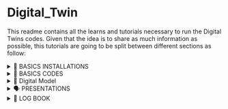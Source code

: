 # Digital_Twin

This readme contains all the learns and tutorials necessary to run the Digital Twins codes.
Given that the idea is to share as much information as possible, this tutorials are going to be split between different sections as follow:

<details>
  <summary>🐣 BASICS INSTALLATIONS</summary>
  
  Following folder contains guidelines for basic entities.
  * [📂 Setting up virtual enviorment with pipenv](Documentations/Basics/Virtual_Environment_with_Pipenv.md)
  * [💽 InfluxDB](Documentations/Basics/InfluxDB.md)
  * [🦟 MQTT and Mosquitto](Documentations/Basics/MQTT_Broker.md)
  * [📶 MobaXterm](Documentations/Basics/MobaXterm.md)
  * [🌲 Virtual_Environment_with_Pipenv](Documentations/Basics/Virtual_Environment_with_Pipenv.md)
  * [🧾 Scopus-Notion Query Result exchange](Documentations/Basics/Scopus-Notion_Query_Result_exchange.md)
  * [🎨 State of Art algorithm](Documentations/Basics/State_of_Art_algorithm.md)

</details>
  
<details>
<summary>🐥 BASICS CODES</summary>
  
  - <details>
    <summary>Basic Python</summary>
    
    Basic required knowledge in python
    * [Importing Classes](https://github.com/pedrolbacelar/Digital_Twin/blob/main/Documentations/python/importing_class.md)
    * [Creating Libraries](https://github.com/pedrolbacelar/Digital_Twin/blob/main/Documentations/python/creating_libraries.md)
    
    </details> 
  
  - <details>
    <summary>First Steps</summary>

    Following folder contains instructions for testing and start woring with a software or package.
    * [simpy_tests](https://github.com/pedrolbacelar/Digital_Twin/blob/main/Documentations/SimPy/simpy_tests.md)

    </details> 
  
  - <details>
    <summary>Software Documentations</summary>

    Following folder contains instructions an documentations of various softwares and libraries.
    * [ManPy_documentation](Documentations/Software_Documentations/ManPy_documentation.pdf)
    * [SimPy_documentation](Documentations/Software_Documentations/SimPy_documentation.pdf)

    </details> 
    
  </details> 
  
<details >
  <summary> 🤖 Digital Model</summary>
  
  - [Digital Model Documentation (0.0.1)](https://github.com/pedrolbacelar/Digital_Twin/blob/main/Documentations/Digital%20Model/Digital_Model%20(0.0.1).md)
  
</details> 
  

<details>
  <summary>🗣️ PRESENTATIONS</summary>

  Following folder contains presentations presented during the progress  of Digital Twin Progress.
  * [[Presentation]_Bi-Weekly-1 _11-10-2022](Documentations/Presentations/[Presentation]_Bi-Weekly-1%20_11-10-2022.pdf)
  * [[Presentation]_Bi-Weekly-2_28-10-2022](Documentations/Presentations/[Presentation]_Bi-Weekly-2_28-10-2022.pdf)
  * [[Presentation]_Bi-Weekly-3_11-11-2022](Documentations/Presentations/[Presentation]_Bi-Weekly-3_11-11-2022.pdf)
  * [[Presentation]_Bi-Weekly-4_18-11-2022](Documentations/Presentations/[Presentation]_Bi-Weekly-4_18-11-2022.pdf)
  * [[Presentation]_Bi-Weekly-5_05-12-2022](Documentations/Presentations/[Presentation]_Bi-Weekly-5_05-12-2022.pdf)
  * [[Presentation]_Bi-Weekly-6_02-02-2023](https://github.com/pedrolbacelar/Digital_Twin/blob/main/Documentations/Presentations/%5BPresentation%5D_Bi-Weekly-6_02-01-2023.pdf)
  * [[Presentation]_Bi-Weekly-Project-Review_16-12-2022](Documentations/Presentations/[Presentation]_Bi-Weekly-Project-Review_16-12-2022.pdf)
  * [[Presentation]_Bi-Weekly-Use-Case _07-12-2022](Documentations/Presentations/[Presentation]_Bi-Weekly-Use-Case_07-12-2022.pdf)

</details>
  
<details>
  <summary>🦜 LOG BOOK</summary>


Followig folder contains the daily activity log of the developement of Digital twin.
The logbook is in use since the start of the year 2023 (05/01/2023).

  - <details>
     <summary>January, 2023</summary>

     * [10-01-2023 - Tuesday](Documentations/logbook/10-01-2023.md) 
     * [09-01-2023 - Monday](Documentations/logbook/09-01-2023.md) 
     * [06-01-2023 - Friday](Documentations/logbook/06-01-2023.md) 
     * [05-01-2023 - Thursday](Documentations/logbook/05-01-2023.md)

    </details>
  
</details>
